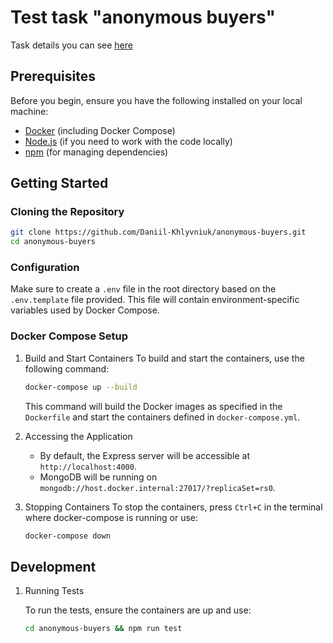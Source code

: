 # Test task "anonymous buyers"

Task details you can see [here](https://topcreator.notion.site/Middle-Senior-Backend-Developer-4efaba729c5047c386dcf059f86e779e)

## Prerequisites

Before you begin, ensure you have the following installed on your local machine:

- [Docker](https://www.docker.com/products/docker-desktop) (including Docker Compose)
- [Node.js](https://nodejs.org/) (if you need to work with the code locally)
- [npm](https://www.npmjs.com/get-npm)  (for managing dependencies)

## Getting Started

### Cloning the Repository

```bash
git clone https://github.com/Daniil-Khlyvniuk/anonymous-buyers.git
cd anonymous-buyers
```

### Configuration
Make sure to create a `.env` file in the root directory based on the `.env.template` file provided. This file will contain environment-specific variables used by Docker Compose.

### Docker Compose Setup
1. Build and Start Containers
To build and start the containers, use the following command:
    ```bash
    docker-compose up --build
    ```
    This command will build the Docker images as specified in the `Dockerfile` and start the containers defined in `docker-compose.yml`.

2. Accessing the Application
   - By default, the Express server will be accessible at `http://localhost:4000`. 
   - MongoDB will be running on `mongodb://host.docker.internal:27017/?replicaSet=rs0`.

3. Stopping Containers
   To stop the containers, press `Ctrl+C` in the terminal where docker-compose is running or use:
    ```bash
    docker-compose down
    ```
## Development
1. Running Tests

   To run the tests, ensure the containers are up and use:
    ```bash
    cd anonymous-buyers && npm run test
    ```
